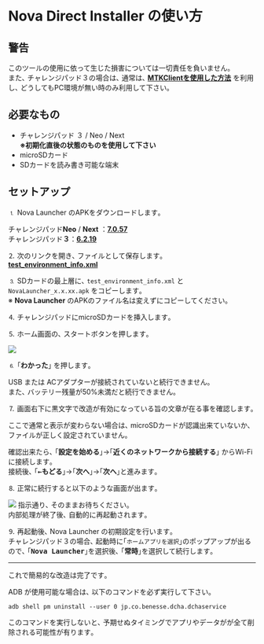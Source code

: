 # Nova Direct Installer の使い方

## 警告

このツールの使用に依って生じた損害については一切責任を負いません｡  
また､ チャレンジパッド３の場合は､ 通常は､ [**MTKClientを使用した方法**](//zenn.dev/s1204it/articles/16fce85441821f) を利用し､ どうしてもPC環境が無い時のみ利用して下さい｡

## 必要なもの

- チャレンジパッド ３ / Neo / Next  
  **※初期化直後の状態のものを使用して下さい**
- microSDカード
- SDカードを読み書き可能な端末

## セットアップ

⒈ Nova Launcher のAPKをダウンロードします｡

チャレンジパッド**Neo** / **Next** ：[**7.0.57**](https://teslacoilapps.com/tesladirect/download.pl?packageName=com.teslacoilsw.launcher&versionCode=70057)  
チャレンジパッド**３**：[**6.2.19**](https://teslacoilapps.com/tesladirect/download.pl?packageName=com.teslacoilsw.launcher&versionCode=62019)

⒉ 次のリンクを開き､ ファイルとして保存します｡  
[**test_environment_info.xml**](https://smiletablabo.github.io/NovaDirectInstaller/test_environment_info.xml)

⒊ SDカードの最上層に､ `test_environment_info.xml` と `NovaLauncher_x.x.xx.apk` をコピーします｡  
※ **Nova Launcher** のAPKのファイル名は変えずにコピーしてください｡

⒋ チャレンジパッドにmicroSDカードを挿入します｡

⒌ ホーム画面の､ スタートボタンを押します｡

![](https://user-images.githubusercontent.com/52069677/164911100-959604e3-d1c9-4250-9b95-94fbb2b0de62.png)

⒍ ｢<kbd><b>わかった</b></kbd>｣ を押します｡

USB または ACアダプターが接続されていないと続行できません｡  
また､ バッテリー残量が50%未満だと続行できません｡  

⒎ 画面右下に黒文字で改造が有効になっている旨の文章が在る事を確認します｡  

ここで通常と表示が変わらない場合は､ microSDカードが認識出来ていないか､ ファイルが正しく設定されていません｡

確認出来たら､ ｢<kbd><b>設定を始める</b></kbd>｣→｢<kbd><b>近くのネットワークから接続する</b></kbd>｣ からWi-Fiに接続します｡  
接続後､ ｢<kbd><b>←もどる</b></kbd>｣→｢<kbd><b>次へ</b></kbd>｣→｢<kbd><b>次へ</b></kbd>｣と進みます｡

⒏ 正常に続行すると以下のような画面が出ます｡  

![](https://github.com/SmileTabLabo/NovaDirectInstaller/assets/52069677/1f06766d-5227-477b-b3ff-fe23d3d07c2c)
指示通り､ そのままお待ちください｡  
内部処理が終了後､ 自動的に再起動されます｡

⒐ 再起動後､ Nova Launcher の初期設定を行います｡  
チャレンジパッド３の場合､ 起動時に｢`ホームアプリを選択`｣のポップアップが出るので､ ｢<kbd><b>Nova Launcher</b></kbd>｣を選択後､ ｢<kbd><b>常時</b></kbd>｣を選択して続行します｡

---

これで簡易的な改造は完了です｡

ADB が使用可能な場合は､ 以下のコマンドを必ず実行して下さい｡
```
adb shell pm uninstall --user 0 jp.co.benesse.dcha.dchaservice
```
このコマンドを実行しないと､ 予期せぬタイミングでアプリやデータがが全て削除される可能性が有ります｡
